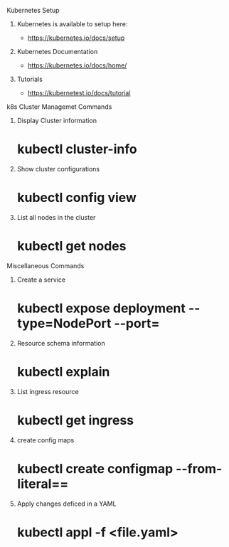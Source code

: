 Kubernetes Setup
1. Kubernetes is available to setup here:
    - https://kubernetes.io/docs/setup

2. Kubernetes Documentation
    - https://kubernetes.io/docs/home/
    
3. Tutorials
    - https://kubernetest.io/docs/tutorial

k8s Cluster Managemet Commands
1. Display Cluster information
    # kubectl cluster-info

2. Show cluster configurations
    # kubectl config view

3. List all nodes in the cluster    
    # kubectl get nodes

Miscellaneous Commands
1. Create a service
    # kubectl expose deployment <name> --type=NodePort --port=<port>
    
2. Resource schema information
    # kubectl explain <resource>
    
3. List ingress resource
    # kubectl get ingress

4. create config maps
    # kubectl create configmap <name> --from-literal=<key>=<value>

5. Apply changes deficed in a YAML
    # kubectl appl -f <file.yaml>